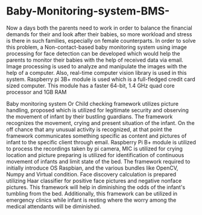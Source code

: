 # Baby-Monitoring-system-BMS-
Now a days both the parents need to work in order to balance the financial demands for their and look after their babies, so more workload and stress is there in such families, especially on female counterparts. In order to solve this problem, a Non-contact-based baby monitoring system using image processing for face detection can be developed which would help the parents to monitor their babies with the help of received data via email. Image processing is used to analyze and manipulate the images with the help of a computer. Also, real-time computer vision library is used in this system. Raspberry pi 3B+ module is used which is a full-fledged credit card sized computer. This module has a faster 64-bit, 1.4 GHz quad core processor and 1GB RAM

Baby monitoring system Or Child checking framework utilizes picture handling, proposed which is utilized for legitimate security and observing the movement of infant by their bustling guardians. The framework recognizes the movement, crying and present situation of the infant. On the off chance that any unusual activity is recognized, at that point the framework communicates something specific as content and pictures of infant to the specific client through email. Raspberry Pi B+ module is utilized to process the recordings taken by pi camera, MIC is utilized for crying location and picture preparing is utilized for identification of continuous movement of infants and limit state of the bed. The framework required to initially introduce OS Raspbian, and the various bundles like OpenCV, Numpy and Virtual condition. Face discovery calculation is prepared utilizing Haar classifier for positive face pictures and negative nonface pictures. This framework will help in diminishing the odds of the infant's tumbling from the bed. Additionally, this framework can be utilized in emergency clinics while infant is resting where the worry among the medical attendants will be diminished.
